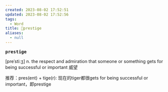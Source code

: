 ```yaml
---
created: 2023-08-02 17:52:51
updated: 2023-08-02 17:52:56
tags:
  - Word
title: 📖prestige
aliases:
  - null
---
```


<pre><strong>prestige</strong></pre>
[preˈsti:ʒ]
n. the respect and admiration that someone or something gets for being successful or important 威望

推荐：pres(ent) + tige(r): 现在的tiger都很gets for being successful or important，即prestige